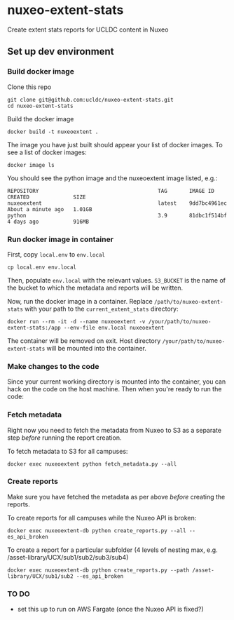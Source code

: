 # nuxeo-extent-stats

Create extent stats reports for UCLDC content in Nuxeo

## Set up dev environment

### Build docker image

Clone this repo

```
git clone git@github.com:ucldc/nuxeo-extent-stats.git
cd nuxeo-extent-stats
```

Build the docker image

```
docker build -t nuxeoextent .
```

The image you have just built should appear your list of docker images. To see a list of docker images:

```
docker image ls
```

You should see the python image and the nuxeoextent image listed, e.g.:

```
REPOSITORY                                      TAG       IMAGE ID       CREATED              SIZE
nuxeoextent                                     latest    9dd7bc4961ec   About a minute ago   1.01GB
python                                          3.9       81dbc1f514bf   4 days ago           916MB
```
### Run docker image in container

First, copy `local.env` to `env.local`

```
cp local.env env.local
```

Then, populate `env.local` with the relevant values. `S3_BUCKET` is the name of the bucket to which the metadata and reports will be written.

Now, run the docker image in a container. Replace `/path/to/nuxeo-extent-stats` with your path to the `current_extent_stats` directory:

```
docker run --rm -it -d --name nuxeoextent -v /your/path/to/nuxeo-extent-stats:/app --env-file env.local nuxeoextent
```

The container will be removed on exit. Host directory `/your/path/to/nuxeo-extent-stats` will be mounted into the container. 

### Make changes to the code

Since your current working directory is mounted into the container, you can hack on the code on the host machine. Then when you're ready to run the code:

### Fetch metadata

Right now you need to fetch the metadata from Nuxeo to S3 as a separate step *before* running the report creation.

To fetch metadata to S3 for all campuses:

```
docker exec nuxeoextent python fetch_metadata.py --all
```

### Create reports

Make sure you have fetched the metadata as per above *before* creating the reports.

To create reports for all campuses while the Nuxeo API is broken:

```
docker exec nuxeoextent-db python create_reports.py --all --es_api_broken
```

To create a report for a particular subfolder (4 levels of nesting max, e.g. /asset-library/UCX/sub1/sub2/sub3/sub4)

```
docker exec nuxeoextent-db python create_reports.py --path /asset-library/UCX/sub1/sub2 --es_api_broken
```

### TO DO

* set this up to run on AWS Fargate (once the Nuxeo API is fixed?)
